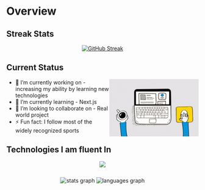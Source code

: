 # Overview

## Streak Stats

<p align="center">
  <a href="https://git.io/streak-stats">
    <img src="https://github-readme-streak-stats.herokuapp.com?user=nisakib07&theme=nightowl&card_width=600&background=45%2C23124D%2C0D0B24&border=8080EB" alt="GitHub Streak" />
  </a>
</p>

###

## Current Status

<img align="right" height="150" src="https://raw.githubusercontent.com/nisakib07/nisakib07/main/Images/web-dev-website-development.gif"  />

- 🔭 I’m currently working on - increasing my ability by learning new technologies
- 🌱 I’m currently learning - Next.js
- 👯 I’m looking to collaborate on - Real world project
- ⚡ Fun fact: I follow most of the widely recognized sports

## Technologies I am fluent In

<p align="center">
  <a href="https://skillicons.dev">
    <img src="https://skillicons.dev/icons?i=html,css,js,tailwind,react,firebase,mongodb,nodejs,expressjs,next" />
  </a>
</p>

###

<div align="center">
  <img src="https://github-readme-stats.vercel.app/api?username=nisakib07&hide_title=false&hide_rank=false&show_icons=true&include_all_commits=true&count_private=true&disable_animations=false&theme=dracula&locale=en&hide_border=false" height="150" alt="stats graph"  />
  <img src="https://github-readme-stats.vercel.app/api/top-langs?username=nisakib07&locale=en&hide_title=false&layout=compact&card_width=320&langs_count=5&theme=dracula&hide_border=false" height="150" alt="languages graph"  />
</div>

###

###
